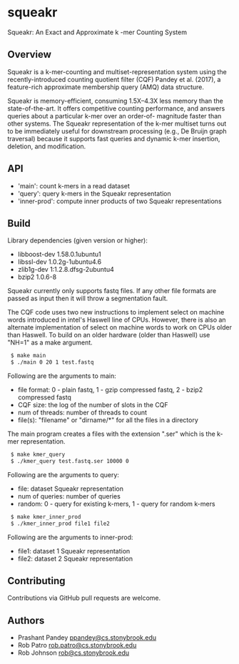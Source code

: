 # squeakr
Squeakr: An Exact and Approximate k -mer Counting System

Overview
--------

Squeakr is a k-mer-counting and multiset-representation system using the
recently-introduced counting quotient filter (CQF) Pandey et al. (2017), a
feature-rich approximate membership query (AMQ) data structure.

Squeakr is memory-efficient, consuming 1.5X–4.3X less memory than the
state-of-the-art. It offers competitive counting performance, and answers
queries about a particular k-mer over an order-of- magnitude faster than other
systems. The Squeakr representation of the k-mer multiset turns out to be
immediately useful for downstream processing (e.g., De Bruijn graph traversal)
because it supports fast queries and dynamic k-mer insertion, deletion, and
modification.

API
--------
* 'main': count k-mers in a read dataset
* 'query': query k-mers in the Squeakr representation
* 'inner-prod': compute inner products of two Squeakr representations

Build
-------

Library dependencies (given version or higher):
 - libboost-dev 1.58.0.1ubuntu1
 - libssl-dev 1.0.2g-1ubuntu4.6
 - zlib1g-dev 1:1.2.8.dfsg-2ubuntu4
 - bzip2 1.0.6-8

Squeakr currently only supports fastq files. If any other file formats are passed as input then it will 
throw a segmentation fault.

The CQF code uses two new instructions to implement select on machine words introduced in intel's Haswell line of CPUs. However, there is also an alternate implementation of select on machine words to work on CPUs older than Haswell.
To build on an older hardware (older than Haswell) use "NH=1" as a make argument.

```bash
 $ make main
 $ ./main 0 20 1 test.fastq
```

 Following are the arguments to main:
 - file format: 0 - plain fastq, 1 - gzip compressed fastq, 2 - bzip2 compressed fastq
 - CQF size: the log of the number of slots in the CQF
 - num of threads: number of threads to count
 - file(s): "filename" or "dirname/*" for all the files in a directory

The main program creates a files with the extension ".ser" which is the k-mer representation.

```bash
 $ make kmer_query
 $ ./kmer_query test.fastq.ser 10000 0
```

 Following are the arguments to query:
 - file: dataset Squeakr representation
 - num of queries: number of queries
 - random: 0 - query for existing k-mers, 1 - query for random k-mers

```bash
 $ make kmer_inner_prod
 $ ./kmer_inner_prod file1 file2
```
 
 Following are the arguments to inner-prod:
 - file1: dataset 1 Squeakr representation
 - file2: dataset 2 Squeakr representation

Contributing
------------
Contributions via GitHub pull requests are welcome.


Authors
-------
- Prashant Pandey <ppandey@cs.stonybrook.edu>
- Rob Patro <rob.patro@cs.stonybrook.edu>
- Rob Johnson <rob@cs.stonybrook.edu>
